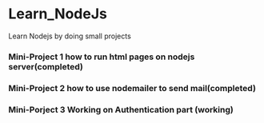 # Learn_NodeJs
Learn Nodejs by doing small projects 
### Mini-Project 1 how to run html pages on nodejs server(completed)
### Mini-Project 2 how to use nodemailer to send mail(completed) 
### Mini-Porject 3 Working on Authentication part (working)
